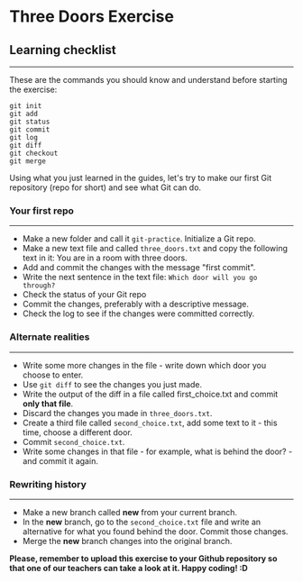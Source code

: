 # Three Doors Exercise

## Learning checklist

---

These are the commands you should know and understand before starting the exercise:

```
git init
git add
git status
git commit
git log
git diff
git checkout
git merge
```

Using what you just learned in the guides, let's try to make our first Git repository (repo for short) and see what Git can do.

### Your first repo

---


- Make a new folder and call it `git-practice`. Initialize a Git repo.
- Make a new text file and called `three_doors.txt` and copy the following text in it: You are in a room with three doors.
- Add and commit the changes with the message "first commit".
- Write the next sentence in the text file: `Which door will you go through?`
- Check the status of your Git repo
- Commit the changes, preferably with a descriptive message.
- Check the log to see if the changes were committed correctly.

### Alternate realities

---


- Write some more changes in the file - write down which door you choose to enter.
- Use `git diff` to see the changes you just made.
- Write the output of the diff in a file called first_choice.txt and commit **only that file**.
- Discard the changes you made in `three_doors.txt`.
- Create a third file called `second_choice.txt`, add some text to it - this time, choose a different door.
- Commit `second_choice.txt`.
- Write some changes in that file - for example, what is behind the door? - and commit it again.

### Rewriting history

---

- Make a new branch called **new** from your current branch.
- In the **new** branch, go to the `second_choice.txt` file and write an alternative for what you found behind the door. Commit those changes.
- Merge the **new** branch changes into the original branch.


**Please, remember to upload this exercise to your Github repository so that one of our teachers can take a look at it. Happy coding! :D**
